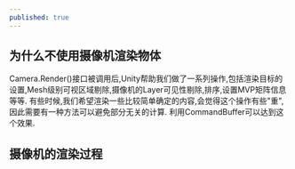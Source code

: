 ```yaml
---
published: true
---
```

## 为什么不使用摄像机渲染物体
Camera.Render()接口被调用后,Unity帮助我们做了一系列操作,包括渲染目标的设置,Mesh级别可视区域剔除,摄像机的Layer可见性剔除,排序,设置MVP矩阵信息等等.
有些时候,我们希望渲染一些比较简单确定的内容,会觉得这个操作有些"重",因此需要有一种方法可以避免部分无关的计算.
利用CommandBuffer可以达到这个效果.

## 摄像机的渲染过程
